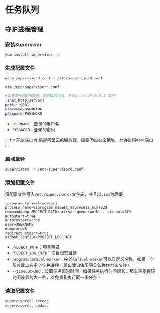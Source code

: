 # 任务队列

## 守护进程管理

### 安装Supervisor

```bash
yum install supervisor -y
```

### 生成配置文件

```bash
echo_supervisord_conf > /etc/supervisord.conf

vim /etc/supervisord.conf

#如果要开启Web管理，需要取消注释，并将port=127.0.0.1 改为*
[inet_http_server]
port=*:9001
username=USERNAME
password=PASSWORD
```

* `USERNAME`：登录的用户名
* `PASSWORD`：登录的密码

::: tip 开放端口
如果是阿里云的服务器，需要添加安全策略，允许访问`9001`端口
:::

### 启动服务

```bash
supervisord -c /etc/supervisord.conf
```

### 添加配置文件

将配置文件写入`/etc/supervisord/`文件夹，并且以`.ini`为后缀。

```
[program:laravel-worker]
process_name=%(program_name)s_%(process_num)02d
command=php PROJECT_PATH/artisan queue:work  --timeout=300
autostart=true
autorestart=true
user=USERNAME
numprocs=8
redirect_stderr=true
stdout_logfile=PROJECT_LOG_PATH
```
* `PROJECT_PATH`：项目目录
* `PROJECT_LOG_PATH`：项目日志目录
* `program:laravel-worker`：中的`laravel-worker`可以自定义名称，如果一个服务器上有多个守护进程，那么建议使用项目名称作为该名称！
* `--timeout=300`：设置任务超时时间，如果任务执行时间很长，那么需要将该时间设置的大一些，以免重复执行同一条任务！

### 读取配置文件

```bash
supervisorctl reread
supervisorctl update
```
